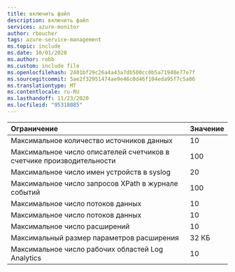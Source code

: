 ```yaml
---
title: включить файл
description: включить файл
services: azure-monitor
author: rboucher
tags: azure-service-management
ms.topic: include
ms.date: 10/01/2020
ms.author: robb
ms.custom: include file
ms.openlocfilehash: 2401bf29c26a4a43a7db500cc0b5a71948e77e7f
ms.sourcegitcommit: 5ae2f32951474ae9e46c0d46f104eda95f7c5a06
ms.translationtype: MT
ms.contentlocale: ru-RU
ms.lasthandoff: 11/23/2020
ms.locfileid: "95318085"
---
```

| Ограничение | Значение |
|:---|:---|
| Максимальное количество источников данных | 10 |
| Максимальное число описателей счетчиков в счетчике производительности | 100 |
| Максимальное число имен устройств в syslog | 20 |
| Максимальное число запросов XPath в журнале событий | 100 |
| Максимальное число потоков данных | 10 |
| Максимальное число потоков данных | 10 |
| Максимальное число расширений | 10 |
| Максимальный размер параметров расширения | 32 КБ |
| Максимальное число рабочих областей Log Analytics | 10 |
